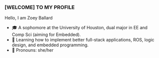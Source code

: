 ### [WELCOME] TO MY PROFILE
Hello, I am Zoey Ballard
- 🎓 A sophomore at the University of Houston, dual major in EE and Comp Sci (aiming for Embedded). 
- 🎲 Learning how to implement better full-stack applications, ROS, logic design, and embedded programming.
- 💌 Pronouns: she/her

  
<!--
**zoeyeballard/zoeyeballard** is a ✨ _special_ ✨ repository because its `README.md` (this file) appears on your GitHub profile.

Here are some ideas to get you started:

- 🔭 I’m currently working on ...
- 🌱 I’m currently learning ...
- 👯 I’m looking to collaborate on ...
- 🤔 I’m looking for help with ...
- 💬 Ask me about ...
- 📫 How to reach me: ...
- 😄 Pronouns: ...
- ⚡ Fun fact: ...
-->
